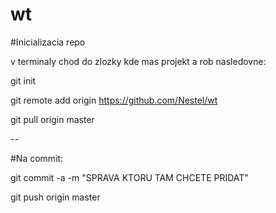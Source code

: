 # wt

#Inicializacia repo

v terminaly chod do zlozky kde mas projekt a rob nasledovne:

git init

git remote add origin https://github.com/Nestel/wt

git pull origin master

--

#Na commit:

git commit -a -m "SPRAVA KTORU TAM CHCETE PRIDAT"

git push origin master

